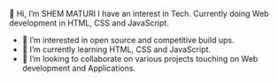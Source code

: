 👋 Hi, I’m SHEM MATURI 
I have an interest in Tech. 
Currently doing Web development in HTML, CSS and JavaScript.

- 👀 I’m interested in open source and competitive build ups.
- 🌱 I’m currently learning HTML, CSS and JavaScript.
- 💞️ I’m looking to collaborate on various projects touching on Web development and Applications.
